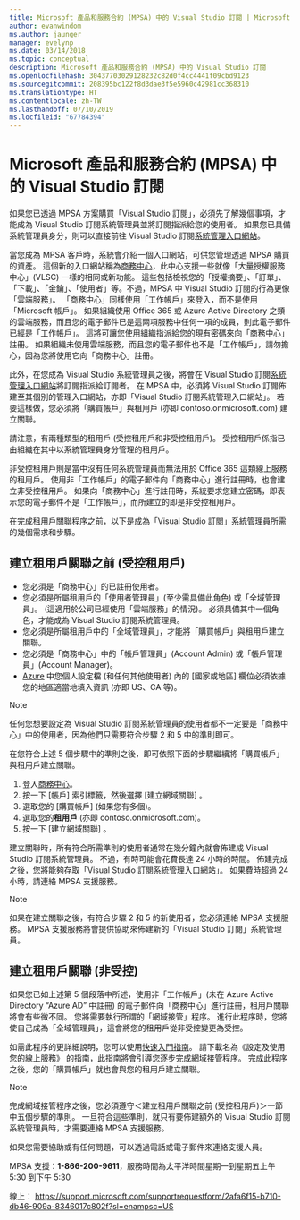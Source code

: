 ```yaml
---
title: Microsoft 產品和服務合約 (MPSA) 中的 Visual Studio 訂閱 | Microsoft Docs
author: evanwindom
ms.author: jaunger
manager: evelynp
ms.date: 03/14/2018
ms.topic: conceptual
description: Microsoft 產品和服務合約 (MPSA) 中的 Visual Studio 訂閱
ms.openlocfilehash: 30437703029128232c82d0f4cc4441f09cbd9123
ms.sourcegitcommit: 208395bc122f8d3dae3f5e5960c42981cc368310
ms.translationtype: HT
ms.contentlocale: zh-TW
ms.lasthandoff: 07/10/2019
ms.locfileid: "67784394"
---
```

# <a name="visual-studio-subscriptions-in-a-microsoft-products-and-services-agreement-mpsa"></a>Microsoft 產品和服務合約 (MPSA) 中的 Visual Studio 訂閱

如果您已透過 MPSA 方案購買「Visual Studio 訂閱」，必須先了解幾個事項，才能成為 Visual Studio 訂閱系統管理員並將訂閱指派給您的使用者。 如果您已具備系統管理員身分，則可以直接前往 Visual Studio 訂閱[系統管理入口網站](https://manage.visualstudio.com/)。

當您成為 MPSA 客戶時，系統會介紹一個入口網站，可供您管理透過 MPSA 購買的資產。 這個新的入口網站稱為[商務中心](https://businessaccount.microsoft.com/)，此中心支援一些就像「大量授權服務中心」(VLSC) 一樣的相同或新功能。 這些包括檢視您的「授權摘要」、「訂單」、「下載」、「金鑰」、「使用者」等。不過，MPSA 中 Visual Studio 訂閱的行為更像「雲端服務」。 「商務中心」同樣使用「工作帳戶」來登入，而不是使用「Microsoft 帳戶」。 如果組織使用 Office 365 或 Azure Active Directory 之類的雲端服務，而且您的電子郵件已是這兩項服務中任何一項的成員，則此電子郵件已經是「工作帳戶」。 這將可讓您使用組織指派給您的現有密碼來向「商務中心」註冊。 如果組織未使用雲端服務，而且您的電子郵件也不是「工作帳戶」，請勿擔心，因為您將使用它向「商務中心」註冊。

此外，在您成為 Visual Studio 系統管理員之後，將會在 Visual Studio 訂閱[系統管理入口網站](https://manage.visualstudio.com/)將訂閱指派給訂閱者。 在 MPSA 中，必須將 Visual Studio 訂閱佈建至其個別的管理入口網站，亦即「Visual Studio 訂閱系統管理入口網站」。 若要這樣做，您必須將「購買帳戶」與租用戶 (亦即 contoso.onmicrosoft.com) 建立關聯。

請注意，有兩種類型的租用戶 (受控租用戶和非受控租用戶)。 受控租用戶係指已由組織在其中以系統管理員身分管理的租用戶。

非受控租用戶則是當中沒有任何系統管理員而無法用於 Office 365 這類線上服務的租用戶。 使用非「工作帳戶」的電子郵件向「商務中心」進行註冊時，也會建立非受控租用戶。 如果向「商務中心」進行註冊時，系統要求您建立密碼，即表示您的電子郵件不是「工作帳戶」，而所建立的即是非受控租用戶。

在完成租用戶關聯程序之前，以下是成為「Visual Studio 訂閱」系統管理員所需的幾個需求和步驟。

## <a name="pre-tenant-association-managed-tenant"></a>建立租用戶關聯之前 (受控租用戶)

- 您必須是「商務中心」的已註冊使用者。
- 您必須是所屬租用戶的「使用者管理員」(至少需具備此角色) 或「全域管理員」。 (這適用於公司已經使用「雲端服務」的情況)。 必須具備其中一個角色，才能成為 Visual Studio 訂閱系統管理員。
- 您必須是所屬租用戶中的「全域管理員」，才能將「購買帳戶」與租用戶建立關聯。
- 您必須是「商務中心」中的「帳戶管理員」(Account Admin) 或「帳戶管理員」(Account Manager)。
- [Azure](https://portal.azure.com/) 中您個人設定檔 (和任何其他使用者) 內的 [國家或地區] 欄位必須依據您的地區適當地填入資訊 (亦即 US、CA 等)。 

> [!NOTE]
> 任何您想要設定為 Visual Studio 訂閱系統管理員的使用者都不一定要是「商務中心」中的使用者，因為他們只需要符合步驟 2 和 5 中的準則即可。

在您符合上述 5 個步驟中的準則之後，即可依照下面的步驟繼續將「購買帳戶」與租用戶建立關聯。
1. 登入[商務中心](https://businessaccount.microsoft.com/)。
2. 按一下 [帳戶]  索引標籤，然後選擇 [建立網域關聯]  。
3. 選取您的 [購買帳戶]  (如果您有多個)。
4. 選取您的**租用戶** (亦即 contoso.onmicrosoft.com)。
5. 按一下 [建立網域關聯]  。

建立關聯時，所有符合所需準則的使用者通常在幾分鐘內就會佈建成 Visual Studio 訂閱系統管理員。 不過，有時可能會花費長達 24 小時的時間。 佈建完成之後，您將能夠存取「Visual Studio 訂閱系統管理入口網站」。 如果費時超過 24 小時，請連絡 MPSA 支援服務。

> [!NOTE]
> 如果在建立關聯之後，有符合步驟 2 和 5 的新使用者，您必須連絡 MPSA 支援服務。 MPSA 支援服務將會提供協助來佈建新的「Visual Studio 訂閱」系統管理員。

## <a name="tenant-association-unmanaged"></a>建立租用戶關聯 (非受控)

如果您已如上述第 5 個段落中所述，使用非「工作帳戶」(未在 Azure Active Directory “Azure AD” 中註冊) 的電子郵件向「商務中心」進行註冊，租用戶關聯將會有些微不同。 您將需要執行所謂的「網域接管」程序。 進行此程序時，您將使自己成為「全域管理員」，這會將您的租用戶從非受控變更為受控。

如需此程序的更詳細說明，您可以使用[快速入門指南](https://www.microsoft.com/en-us/Licensing/existing-customer/business-center-training-and-resources.aspx)。 請下載名為《設定及使用您的線上服務》  的指南，此指南將會引導您逐步完成網域接管程序。 完成此程序之後，您的「購買帳戶」就也會與您的租用戶建立關聯。

> [!NOTE]
> 完成網域接管程序之後，您必須遵守＜建立租用戶關聯之前 (受控租用戶)＞一節中五個步驟的準則。 一旦符合這些準則，就只有要佈建額外的 Visual Studio 訂閱系統管理員時，才需要連絡 MPSA 支援服務。

如果您需要協助或有任何問題，可以透過電話或電子郵件來連絡支援人員。

MPSA 支援：**1-866-200-9611**，服務時間為太平洋時間星期一到星期五上午 5:30 到下午 5:30

線上： https://support.microsoft.com/supportrequestform/2afa6f15-b710-db46-909a-8346017c802f?sl=enampsc=US

